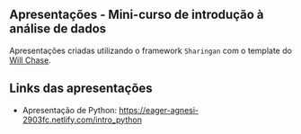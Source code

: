 ## Apresentações - Mini-curso de introdução à análise de dados

Apresentações criadas utilizando o framework `Sharingan` com o template do [Will Chase](https://github.com/will-r-chase/blog/tree/master/static/slides).

## Links das apresentações

- Apresentação de Python: https://eager-agnesi-2903fc.netlify.com/intro_python

